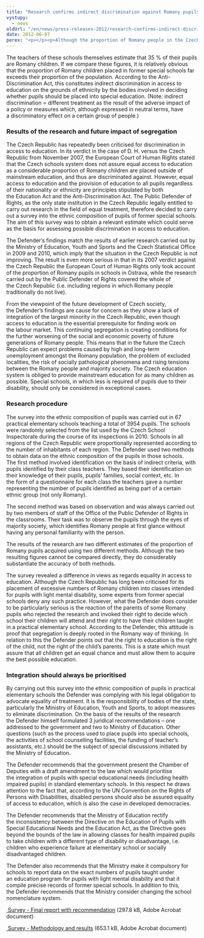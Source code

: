 ```yaml
---
title: "Research confirms indirect discrimination against Romany pupils"
vystupy:
  - news
oldUrl: "/en/news/press-releases-2012/research-confirms-indirect-discrimination-against-romany-pupils/"
date: 2012-06-07
perex: "<p></p><p>Although the proportion of Romany people in the Czech Republic ranges from 1.4 – 2.8 % of the total number of inhabitants, 32 % of pupils in practical elementary schools are Romany children. This figure is based on a survey carried out by the Public Defender of Rights in 67 randomly selected practical elementary schools in all the regions of the Czech Republic. </p>"
---
```


<!-- imported from the old website -->

<p>The teachers of these schools themselves estimate that 35 % of their pupils are Romany children. If we compare these figures, it is relatively obvious that the proportion of Romany children placed in former special schools far exceeds their proportion of the population. According to the Anti-Discrimination Act, this constitutes indirect discrimination in access to education on the grounds of ethnicity by the bodies involved in deciding whether pupils should be placed into special education. (Note: indirect discrimination = different treatment as the result of the adverse impact of a policy or measures which, although expressed in neutral terms, have a discriminatory effect on a certain group of people.)</p><h3>Results of the research and future impact of segregation</h3><p>The Czech Republic has repeatedly been criticised for discrimination in access to education. In its verdict in the case of D. H. versus the Czech Republic from November 2007, the European Court of Human Rights stated that the Czech schools system does not assure equal access to education as a considerable proportion of Romany children are placed outside of mainstream education, and thus are discriminated against. However, equal access to education and the provision of education to all pupils regardless of their nationality or ethnicity are principles stipulated by both the Education Act and the Anti-Discrimination Act. The Public Defender of Rights, as the only state institution in the Czech Republic legally entitled to carry out research in the field of equal treatment, therefore decided to carry out a survey into the ethnic composition of pupils of former special schools. The aim of this survey was to obtain a relevant estimate which could serve as the basis for assessing possible discrimination in access to education. </p><p>The Defender’s findings match the results of earlier research carried out by the Ministry of Education, Youth and Sports and the Czech Statistical Office in 2009 and 2010, which imply that the situation in the Czech Republic is not improving. The result is even more serious in that in its 2007 verdict against the Czech Republic the European Court of Human Rights only took account of the proportion of Romany pupils in schools in Ostrava, while the research carried out by the Public Defender of Rights covered the whole of the Czech Republic (i.e. including regions in which Romany people traditionally do not live). </p><p>From the viewpoint of the future development of Czech society, the Defender’s findings are cause for concern as they show a lack of integration of the largest minority in the Czech Republic, even though access to education is the essential prerequisite for finding work on the labour market. This continuing segregation is creating conditions for the further worsening of the social and economic poverty of future generations of Romany people. This means that in the future the Czech Republic can expect problems caused by high and long-term unemployment amongst the Romany population, the problem of excluded localities, the risk of socially pathological phenomena and rising tensions between the Romany people and majority society. The Czech education system is obliged to provide mainstream education for as many children as possible. Special schools, in which less is required of pupils due to their disability, should only be considered in exceptional cases.</p><h3>Research procedure</h3><p>The survey into the ethnic composition of pupils was carried out in 67 practical elementary schools teaching a total of 3954 pupils. The schools were randomly selected from the list used by the Czech School Inspectorate during the course of its inspections in 2010. Schools in all regions of the Czech Republic were proportionally represented according to the number of inhabitants of each region. The Defender used two methods to obtain data on the ethnic composition of the pupils in those schools. The first method involved identification on the basis of indirect criteria, with pupils identified by their class teachers. They based their identification on their knowledge of their pupils, pupils’ families, social context, etc. In the form of a questionnaire for each class the teachers gave a number representing the number of pupils identified as being part of a certain ethnic group (not only Romany).</p><p>The second method was based on observation and was always carried out by two members of staff of the Office of the Public Defender of Rights in the classrooms. Their task was to observe the pupils through the eyes of majority society, which identifies Romany people at first glance without having any personal familiarity with the person. </p><p>The results of the research are two different estimates of the proportion of Romany pupils acquired using two different methods. Although the two resulting figures cannot be compared directly, they do considerably substantiate the accuracy of both methods.</p><p>The survey revealed a difference in views as regards equality in access to education. Although the Czech Republic has long been criticised for its placement of excessive numbers of Romany children into classes intended for pupils with light mental disability, some experts from former special schools deny any such practice. However, what the Defender does consider to be particularly serious is the reaction of the parents of some Romany pupils who rejected the research and invoked their right to decide which school their children will attend and their right to have their children taught in a practical elementary school. According to the Defender, this attitude is proof that segregation is deeply rooted in the Romany way of thinking. In relation to this the Defender points out that the right to education is the right of the child, not the right of the child’s parents. This is a state which must assure that all children get an equal chance and must allow them to acquire the best possible education.</p><h3>Integration should always be prioritised</h3><p>By carrying out this survey into the ethnic composition of pupils in practical elementary schools the Defender was complying with his legal obligation to advocate equality of treatment. It is the responsibility of bodies of the state, particularly the Ministry of Education, Youth and Sports, to adopt measures to eliminate discrimination. On the basis of the results of the research the Defender himself formulated 3 juridical recommendations – one addressed to the government and two to Ministry of Education. Other questions (such as the process used to place pupils into special schools, the activities of school counselling facilities, the funding of teacher’s assistants, etc.) should be the subject of special discussions initiated by the Ministry of Education.</p><p>The Defender recommends that the government present the Chamber of Deputies with a draft amendment to the law which would prioritise the integration of pupils with special educational needs (including health impaired pupils) in standard elementary schools. In this respect he draws attention to the fact that, according to the UN Convention on the Rights of Persons with Disabilities, disabled persons should also be assured equality of access to education, which is also the case in developed democracies.</p><p>The Defender recommends that the Ministry of Education rectify the inconsistency between the Directive on the Education of Pupils with Special Educational Needs and the Education Act, as the Directive goes beyond the bounds of the law in allowing classes for health impaired pupils to take children with a different type of disability or disadvantage, i.e. children who experience failure at elementary school or socially disadvantaged children. </p><p>The Defender also recommends that the Ministry make it compulsory for schools to report data on the exact numbers of pupils taught under an education program for pupils with light mental disability and that it compile precise records of former special schools. In addition to this, the Defender recommends that the Ministry consider changing the school nomenclature system.</p><p><a title="Opening in a new window" href="/uploads-import/DISKRIMINACE/Vyzkum/Survey_Ethnic_Special-schools.pdf" target="_blank"><img alt="" src="https://www.ochrance.cz/typo3/ext/od_linkdesc/icons/pdf.gif" class="od_linkdesc_icon" /> Survey - Final report with recommendation</a> (297.8 kB, Adobe Acrobat document)</p><p><a title="Opening in a new window" href="/uploads-import/DISKRIMINACE/Vyzkum/Survey_Ethnic-methodology.pdf" target="_blank"><img alt="" src="https://www.ochrance.cz/typo3/ext/od_linkdesc/icons/pdf.gif" class="od_linkdesc_icon" /> Survey - Methodology and results</a> (653.1 kB, Adobe Acrobat document)</p>
